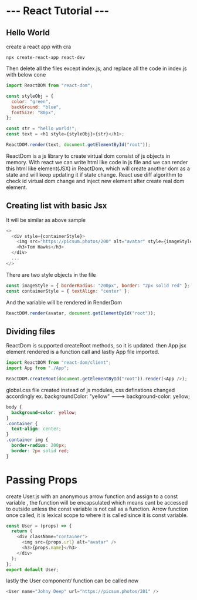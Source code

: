 # --- React Tutorial ---

## Hello World

create a react app with cra

```console
npx create-react-app react-dev
```

Then delete all the files except index.js, and replace all the code in index.js with below cone

```javascript
import ReactDOM from "react-dom";

const styleObj = {
  color: "green",
  backGround: "blue",
  fontSize: "80px",
};

const str = "hello world!";
const text = <h1 style={styleObj}>{str}</h1>;

ReactDOM.render(text, document.getElementById("root"));
```

ReactDom is a js library to create virtual dom consist of js objects in memory.
With react we can write html like code in js file and we can render this html like element(JSX) in ReactDom, which will create another dom as a state and will keep updating it if state change. React use diff algorithm to check id virtual dom change and inject new element after create real dom element.

## Creating list with basic Jsx

It will be similar as above sample

```javascript
<>
  <div style={containerStyle}>
    <img src="https://picsum.photos/200" alt="avatar" style={imageStyle} />
    <h3>Tom Hawks</h3>
  </div>
  ...
</>
```

There are two style objects in the file

```javascript
const imageStyle = { borderRadius: "200px", border: "2px solid red" };
const containerStyle = { textAlign: "center" };
```

And the variable will be rendered in RenderDom

```javascript
ReactDOM.render(avatar, document.getElementById("root"));
```

## Dividing files

ReactDom is supported createRoot methods, so it is updated. then App jsx element rendered <App /> is a function call and lastly App file imported.

```javascript
import ReactDOM from "react-dom/client";
import App from "./App";

ReactDOM.createRoot(document.getElementById("root")).render(<App />);
```

global.css file created instead of js modules, css definations changed accordingly
ex. backgroundColor: "yellow" ---> background-color: yellow;

```css
body {
  background-color: yellow;
}
.container {
  text-align: center;
}
.container img {
  border-radius: 200px;
  border: 2px solid red;
}
```

# Passing Props

create User.js with an anonymous arrow function and assign to a const variable , the function will be encapsulated which means cant be accessed to outside unless the const variable is not call as a function. Arrow function once called, it is lexical scope to where it is called since it is const variable.

```javascript
const User = (props) => {
  return (
    <div className="container">
      <img src={props.url} alt="avatar" />
      <h3>{props.name}</h3>
    </div>
  );
};
export default User;
```

lastly the User component/ function can be called now

```javascript
<User name="Johny Deep" url="https://picsum.photos/201" />
```
